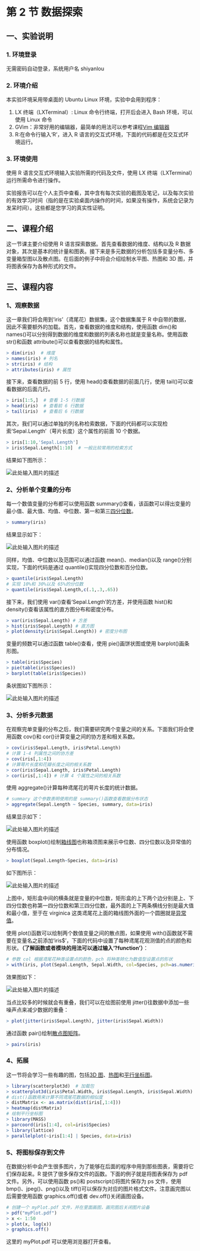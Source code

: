# 第 2 节 数据探索

## 一、实验说明

### 1\. 环境登录

无需密码自动登录，系统用户名 shiyanlou

### 2\. 环境介绍

本实验环境采用带桌面的 Ubuntu Linux 环境，实验中会用到程序：

1.  LX 终端（LXTerminal）: Linux 命令行终端，打开后会进入 Bash 环境，可以使用 Linux 命令
2.  GVim：非常好用的编辑器，最简单的用法可以参考课程[Vim 编辑器](http://www.shiyanlou.com/courses/2)
3.  R:在命令行输入‘R’，进入 R 语言的交互式环境，下面的代码都是在交互式环境运行。

### 3\. 环境使用

使用 R 语言交互式环境输入实验所需的代码及文件，使用 LX 终端（LXTerminal）运行所需命令进行操作。

实验报告可以在个人主页中查看，其中含有每次实验的截图及笔记，以及每次实验的有效学习时间（指的是在实验桌面内操作的时间，如果没有操作，系统会记录为发呆时间）。这些都是您学习的真实性证明。

## 二、课程介绍

这一节课主要介绍使用 R 语言探索数据。首先查看数据的维度、结构以及 R 数据对象，其次是基本的统计量和图表。接下来是多元数据的分析包括多变量分布、多变量箱型图以及散点图。在后面的例子中将会介绍绘制水平图、热图和 3D 图，并将图表保存为各种形式的文件。

## 三、课程内容

### 1、观察数据

这一章我们将会用到‘iris’（鸢尾花）数据集，这个数据集属于 R 中自带的数据，因此不需要额外的加载。首先，查看数据的维度和结构，使用函数 dim()和 names()可以分别得到数据的维度和数据的列表名称也就是变量名称。使用函数 str()和函数 attribute()可以查看数据的结构和属性。

```r
> dim(iris)  # 维度
> names(iris) # 列名
> str(iris) # 结构
> attributes(iris) # 属性 
```

接下来，查看数据的前 5 行，使用 head()查看数据的前面几行，使用 tail()可以查看数据的后面几行。

```r
> iris[1:5,]  # 查看 1-5 行数据
> head(iris)  # 查看前 6 行数据
> tail(iris)  # 查看后 6 行数据 
```

其次，我们可以通过单独的列名称检索数据，下面的代码都可以实现检索‘Sepal.Length’（萼片长度）这个属性的前面 10 个数据。

```r
> iris[1:10,'Sepal.Length']
> iris$Sepal.Length[1:10]  # 一般比较常用的检索方式 
```

结果如下图所示：

![此处输入图片的描述](img/f00f5933bc1f38b7f15536a965c824a0.jpg)

### 2、分析单个变量的分布

每一个数值变量的分布都可以使用函数 summary()查看，该函数可以得出变量的最小值、最大值、均值、中位数、第一和第三[四分位数](https://zh.wikipedia.org/wiki/%E5%9B%9B%E5%88%86%E4%BD%8D%E6%95%B0)。

```r
> summary(iris) 
```

结果显示如下：

![此处输入图片的描述](img/5c2935c817a2e220e37f0a307f8a68f0.jpg)

同样，均值、中位数以及范围可以通过函数 mean()、median()以及 range()分别实现，下面的代码是通过 quantile()实现四分位数和百分位数。

```r
> quantile(iris$Sepal.Length)
# 实现 10%和 30%以及 65%的分位数
> quantile(iris$Sepal.Length,c(.1,.3,.65)) 
```

接下来，我们使用 var()查看‘Sepal.Length’的方差，并使用函数 hist()和 density()查看该属性的直方图分布和密度分布。

```r
> var(iris$Sepal.Length) # 方差
> hist(iris$Sepal.Length) # 直方图
> plot(density(iris$Sepal.Length)) # 密度分布图 
```

变量的频数可以通过函数 table()查看，使用 pie()画饼状图或使用 barplot()画条形图。

```r
> table(iris$Species)
> pie(table(iris$Species))
> barplot(table(iris$Species)) 
```

条状图如下图所示：

![此处输入图片的描述](img/31705abb7d3572917998a986acae3fbf.jpg)

### 3、分析多元数据

在观察完单变量的分布之后，我们需要研究两个变量之间的关系。下面我们将会使用函数 cov()和 cor()计算变量之间的协方差和相关系数。

```r
> cov(iris$Sepal.Length, iris$Petal.Length)
# 计算 1-4 列属性之间的协方差
> cov(iris[,1:4])  
# 计算萼片长度和花瓣长度之间的相关系数
> cor(iris$Sepal.Length, iris$Petal.Length)  
> cor(iris[,1:4]) # 计算 4 个属性之间的相关系数 
```

使用 aggregate()计算每种鸢尾花的萼片长度的统计数据。

```r
# summary 这个参数表明使用的是 summary()函数查看数据分布状态
> aggregate(Sepal.Length ~ Species, summary, data=iris) 
```

结果显示如下：

![此处输入图片的描述](img/682d5501942726d083136161c21c6e3f.jpg)

使用函数 boxplot()绘制[箱线图](http://wiki.mbalib.com/wiki/%E7%AE%B1%E7%BA%BF%E5%9B%BE)也称箱须图来展示中位数、四分位数以及异常值的分布情况。

```r
> boxplot(Sepal.Length~Species, data=iris) 
```

如下图所示：

![此处输入图片的描述](img/5df83b9cdd7746e308fae58fc4a963ce.jpg)

上图中，矩形盒中间的横条就是变量的中位数，矩形盒的上下两个边分别是上、下四分位数也称第一四分位数和第三四分位数，最外面的上下两条横线分别是最大值和最小值，至于在 virginica 这类鸢尾花上面的箱线图外面的一个圆圈就是[异常值](http://baike.baidu.com/view/2447561.htm)。

使用 plot()函数可以绘制两个数值变量之间的散点图，如果使用 with()函数就不需要在变量名之前添加‘iris$’，下面的代码中设置了每种鸢尾花观测值的点的颜色和形状。**（了解函数或者模块的用法可以通过输入‘?function’）**：

```r
# 参数 col 根据鸢尾花种类设置点的颜色，pch 将种类转化为数值型设置点的形状
> with(iris, plot(Sepal.Length, Sepal.Width, col=Species, pch=as.numeric(Species))) 
```

效果图如下：

![此处输入图片的描述](img/2762754463900e568ae1345fb6e90d8a.jpg)

当点比较多的时候就会有重叠，我们可以在绘图前使用 jitter()往数据中添加一些噪声点来减少数据的重叠：

```r
> plot(jitter(iris$Sepal.Length), jitter(iris$Sepal.Width)) 
```

通过函数 pair()绘制[散点图矩阵](http://cos.name/2009/03/scatterplot-matrix-visualization/)。

```r
> pairs(iris) 
```

### 4、拓展

这一节将会学习一些有趣的图，包括[3D 图](http://baike.baidu.com/view/732955.htm)、[热图](http://blog.qiuworld.com:8080/archives/2477)和[平行坐标图](https://docs.tibco.com/pub/spotfire_web_player/6.0.0-november-2013/zh-CN/WebHelp/GUID-24AF55A4-E1E3-4F08-B62C-842738904252.html)。

```r
> library(scatterplot3d)  # 加载包
> scatterplot3d(iris$Petal.Width, iris$Sepal.Length, iris$Sepal.Width)  # 3d 图
# dist()函数用来计算不同鸢尾花数据的相似度
> distMatrix <- as.matrix(dist(iris[,1:4]))
> heatmap(distMatrix)
# 绘制平行坐标图
> library(MASS)
> parcoord(iris[1:4], col=iris$Species)
> library(lattice)
> parallelplot(~iris[1:4] | Species, data=iris) 
```

### 5、将图标保存到文件

在数据分析中会产生很多图片，为了能够在后面的程序中用到那些图表，需要将它们保存起来。R 提供了很多保存文件的函数。下面的例子就是将图表保存为 pdf 文件。另外，可以使用函数 ps()和 postscript()将图片保存为 ps 文件，使用 bmp()、jpeg()、png()以及 tiff()可以保存为对应的图片格式文件。注意画完图以后需要使用函数 graphics.off()或者 dev.off()关闭画图设备。

```r
# 创建一个 myPlot.pdf 文件，并在里面画图，画完图后关闭图片设备
> pdf("myPlot.pdf")
> x <- 1:50
> plot(x, log(x))
> graphics.off() 
```

这里的 myPlot.pdf 可以使用浏览器打开查看。